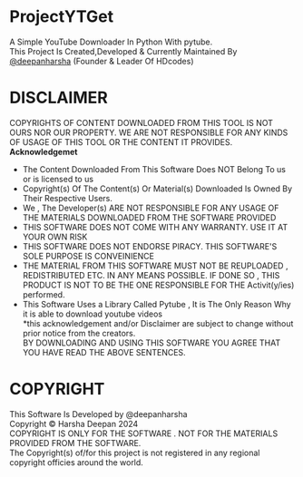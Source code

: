 # ProjectYTGet
A Simple YouTube Downloader In Python With pytube.  
This Project Is Created,Developed & Currently Maintained By [@deepanharsha](https://github.com/deepanharsha) (Founder & Leader Of HDcodes)
# DISCLAIMER
COPYRIGHTS OF CONTENT DOWNLOADED FROM THIS TOOL IS NOT OURS NOR OUR PROPERTY. WE ARE NOT RESPONSIBLE FOR ANY KINDS OF USAGE OF THIS TOOL OR THE CONTENT IT PROVIDES.
**Acknowledgemet**
- The Content Downloaded From This Software Does NOT Belong To us or is licensed to us  
- Copyright(s) Of The Content(s) Or Material(s) Downloaded Is Owned By Their Respective Users.  
- We , The Developer(s) ARE NOT RESPONSIBLE FOR ANY USAGE OF THE MATERIALS DOWNLOADED FROM THE SOFTWARE PROVIDED  
- THIS SOFTWARE DOES NOT COME WITH ANY WARRANTY. USE IT AT YOUR OWN RISK  
- THIS SOFTWARE DOES NOT ENDORSE PIRACY. THIS SOFTWARE'S SOLE PURPOSE IS CONVEINIENCE  
- THE MATERIAL FROM THIS SOFTWARE MUST NOT BE REUPLOADED , REDISTRIBUTED ETC. IN ANY MEANS POSSIBLE. IF DONE SO , THIS PRODUCT IS NOT TO BE THE ONE RESPONSIBLE FOR THE Activit(y/ies) performed.  
- This Software Uses a Library Called Pytube , It is The Only Reason Why it is able to download youtube videos  
*this acknowledgement and/or Disclaimer are subject to change without prior notice from the creators.  
BY DOWNLOADING AND USING THIS SOFTWARE YOU AGREE THAT YOU HAVE READ THE ABOVE SENTENCES.


# COPYRIGHT
This Software Is Developed by @deepanharsha  
Copyright © Harsha Deepan 2024  
COPYRIGHT IS ONLY FOR THE SOFTWARE . NOT FOR THE MATERIALS PROVIDED FROM THE SOFTWARE.  
The Copyright(s) of/for this project is not registered in any regional copyright officies around the world.  
